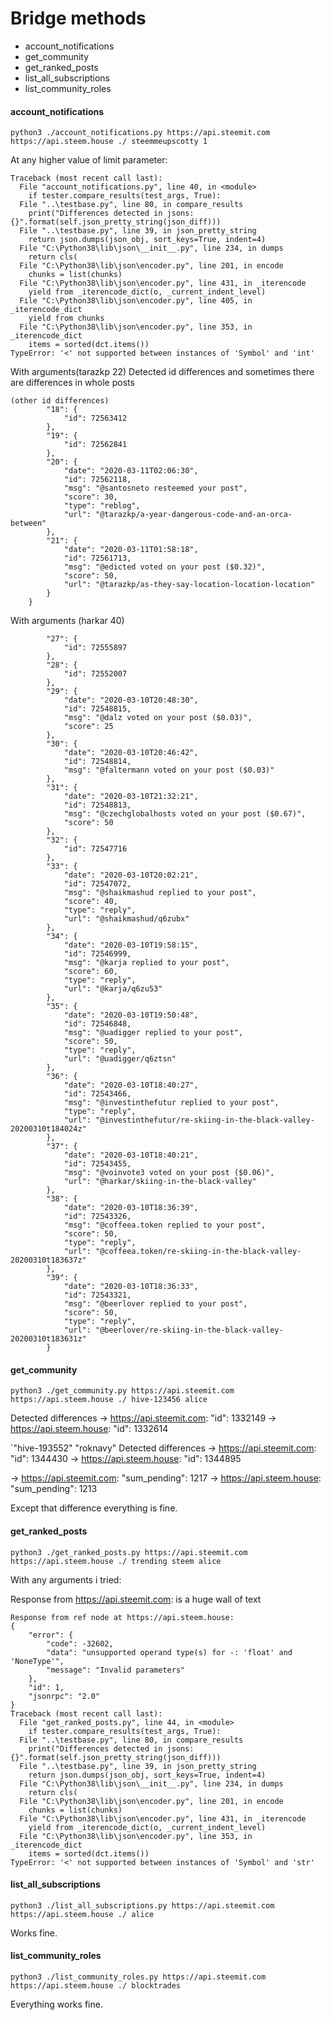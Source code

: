 # Bridge methods
- account_notifications
- get_community
- get_ranked_posts
- list_all_subscriptions
- list_community_roles 

#### account_notifications
`python3 ./account_notifications.py https://api.steemit.com https://api.steem.house ./ steemmeupscotty 1`

At any higher value of limit parameter:
````
Traceback (most recent call last):
  File "account_notifications.py", line 40, in <module>
    if tester.compare_results(test_args, True):
  File "..\testbase.py", line 80, in compare_results
    print("Differences detected in jsons: {}".format(self.json_pretty_string(json_diff)))
  File "..\testbase.py", line 39, in json_pretty_string
    return json.dumps(json_obj, sort_keys=True, indent=4)
  File "C:\Python38\lib\json\__init__.py", line 234, in dumps
    return cls(
  File "C:\Python38\lib\json\encoder.py", line 201, in encode
    chunks = list(chunks)
  File "C:\Python38\lib\json\encoder.py", line 431, in _iterencode
    yield from _iterencode_dict(o, _current_indent_level)
  File "C:\Python38\lib\json\encoder.py", line 405, in _iterencode_dict
    yield from chunks
  File "C:\Python38\lib\json\encoder.py", line 353, in _iterencode_dict
    items = sorted(dct.items())
TypeError: '<' not supported between instances of 'Symbol' and 'int'
````

With arguments(tarazkp 22)
Detected id differences and sometimes there are differences in whole posts
````
(other id differences)
        "18": {
            "id": 72563412
        },
        "19": {
            "id": 72562841
        },
        "20": {
            "date": "2020-03-11T02:06:30",
            "id": 72562118,
            "msg": "@santosneto resteemed your post",
            "score": 30,
            "type": "reblog",
            "url": "@tarazkp/a-year-dangerous-code-and-an-orca-between"
        },
        "21": {
            "date": "2020-03-11T01:58:18",
            "id": 72561713,
            "msg": "@edicted voted on your post ($0.32)",
            "score": 50,
            "url": "@tarazkp/as-they-say-location-location-location"
        }
    }
````
With arguments (harkar 40)
````
		"27": {
            "id": 72555897
        },
        "28": {
            "id": 72552007
        },
        "29": {
            "date": "2020-03-10T20:48:30",
            "id": 72548815,
            "msg": "@dalz voted on your post ($0.03)",
            "score": 25
        },
        "30": {
            "date": "2020-03-10T20:46:42",
            "id": 72548814,
            "msg": "@faltermann voted on your post ($0.03)"
        },
        "31": {
            "date": "2020-03-10T21:32:21",
            "id": 72548813,
            "msg": "@czechglobalhosts voted on your post ($0.67)",
            "score": 50
        },
        "32": {
            "id": 72547716
        },
        "33": {
            "date": "2020-03-10T20:02:21",
            "id": 72547072,
            "msg": "@shaikmashud replied to your post",
            "score": 40,
            "type": "reply",
            "url": "@shaikmashud/q6zubx"
        },
        "34": {
            "date": "2020-03-10T19:58:15",
            "id": 72546999,
            "msg": "@karja replied to your post",
            "score": 60,
            "type": "reply",
            "url": "@karja/q6zu53"
        },
        "35": {
            "date": "2020-03-10T19:50:48",
            "id": 72546848,
            "msg": "@uadigger replied to your post",
            "score": 50,
            "type": "reply",
            "url": "@uadigger/q6ztsn"
        },
        "36": {
            "date": "2020-03-10T18:40:27",
            "id": 72543466,
            "msg": "@investinthefutur replied to your post",
            "type": "reply",
            "url": "@investinthefutur/re-skiing-in-the-black-valley-20200310t184024z"
        },
        "37": {
            "date": "2020-03-10T18:40:21",
            "id": 72543455,
            "msg": "@voinvote3 voted on your post ($0.06)",
            "url": "@harkar/skiing-in-the-black-valley"
        },
        "38": {
            "date": "2020-03-10T18:36:39",
            "id": 72543326,
            "msg": "@coffeea.token replied to your post",
            "score": 50,
            "type": "reply",
            "url": "@coffeea.token/re-skiing-in-the-black-valley-20200310t183637z"
        },
        "39": {
            "date": "2020-03-10T18:36:33",
            "id": 72543321,
            "msg": "@beerlover replied to your post",
            "score": 50,
            "type": "reply",
            "url": "@beerlover/re-skiing-in-the-black-valley-20200310t183631z"
        }
````

#### get_community
`python3 ./get_community.py https://api.steemit.com https://api.steem.house ./ hive-123456 alice`

Detected differences 
-> https://api.steemit.com: "id": 1332149
-> https://api.steem.house: "id": 1332614

`"hive-193552" "roknavy"
Detected differences
-> https://api.steemit.com: "id": 1344430
-> https://api.steem.house: "id": 1344895

-> https://api.steemit.com: "sum_pending": 1217
-> https://api.steem.house: "sum_pending": 1213

Except that difference everything is fine.

#### get_ranked_posts
`python3 ./get_ranked_posts.py https://api.steemit.com https://api.steem.house ./ trending steem alice`

With any arguments i tried:

Response from https://api.steemit.com:
is a huge wall of text
````
Response from ref node at https://api.steem.house:
{
    "error": {
        "code": -32602,
        "data": "unsupported operand type(s) for -: 'float' and 'NoneType'",
        "message": "Invalid parameters"
    },
    "id": 1,
    "jsonrpc": "2.0"
}
Traceback (most recent call last):
  File "get_ranked_posts.py", line 44, in <module>
    if tester.compare_results(test_args, True):
  File "..\testbase.py", line 80, in compare_results
    print("Differences detected in jsons: {}".format(self.json_pretty_string(json_diff)))
  File "..\testbase.py", line 39, in json_pretty_string
    return json.dumps(json_obj, sort_keys=True, indent=4)
  File "C:\Python38\lib\json\__init__.py", line 234, in dumps
    return cls(
  File "C:\Python38\lib\json\encoder.py", line 201, in encode
    chunks = list(chunks)
  File "C:\Python38\lib\json\encoder.py", line 431, in _iterencode
    yield from _iterencode_dict(o, _current_indent_level)
  File "C:\Python38\lib\json\encoder.py", line 353, in _iterencode_dict
    items = sorted(dct.items())
TypeError: '<' not supported between instances of 'Symbol' and 'str'
````

#### list_all_subscriptions
`python3 ./list_all_subscriptions.py https://api.steemit.com https://api.steem.house ./ alice`

Works fine.

#### list_community_roles
`python3 ./list_community_roles.py https://api.steemit.com https://api.steem.house ./ blocktrades`

Everything works fine.